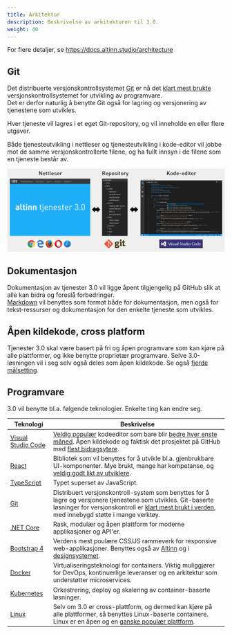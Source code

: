 ```yaml
---
title: Arkitektur
description: Beskrivelse av arkitekturen til 3.0.
weight: 40
---
```


For flere detaljer, se https://docs.altinn.studio/architecture

## Git

Det distribuerte versjonskontrollsystemet [Git](https://en.wikipedia.org/wiki/Git) er nå det
[klart mest brukte](https://insights.stackoverflow.com/survey/2018/#work-version-control) versjonskontrollsystemet for utvikling av programvare.  
Det er derfor naturlig å benytte Git også for lagring og versjonering av tjenestene som utvikles.  

Hver tjeneste vil lagres i et eget Git-repository, og vil inneholde en eller flere utgaver.

Både tjenesteutvikling i nettleser og tjenesteutvikling i kode-editor vil jobbe mot de samme versjonskontrollerte filene, og ha fullt innsyn i de filene som en tjeneste består av.

![Git som back-end](git-as-backend.png)


## Dokumentasjon

Dokumentasjon av tjenester 3.0 vil ligge åpent tilgjengelig på GitHub slik at alle kan bidra og foreslå forbedringer.  
[Markdown](https://en.wikipedia.org/wiki/Markdown) vil benyttes som format både for dokumentasjon, men også for tekst-ressurser og dokumentasjon for den enkelte tjeneste som utvikles.


## Åpen kildekode, cross platform

Tjenester 3.0 skal være basert på fri og åpen programvare som kan kjøre på alle plattformer, og ikke benytte proprietær programvare.
Selve 3.0-løsningen vil i seg selv også deles som åpen kildekode. Se også [fjerde målsetting](../goals#åpen-kildekode-cross-platform).


## Programvare

3.0 vil benytte bl.a. følgende teknologier. Enkelte ting kan endre seg.

| Teknologi                                            | Beskrivelse                                                                                                                                                                                                                                                                                                                    |
| ---------------------------------------------------- | ------------------------------------------------------------------------------------------------------------------------------------------------------------------------------------------------------------------------------------------------------------------------------------------------------------------------------ |
| [Visual Studio Code](https://code.visualstudio.com/) | [Veldig populær](https://insights.stackoverflow.com/survey/2018/#technology-most-popular-development-environments) kodeeditor som bare blir [bedre hver enste måned](https://code.visualstudio.com/updates). Åpen kildekode og faktisk det prosjektet på GitHub med [flest bidragsytere](https://octoverse.github.com/#build). |
| [React](https://reactjs.org/)                        | Bibliotek som vil benyttes for å utvikle bl.a. gjenbrukbare UI-komponenter. Mye brukt, mange har kompetanse, og [veldig godt likt av utviklere](https://insights.stackoverflow.com/survey/2018/#technology-most-loved-dreaded-and-wanted-frameworks-libraries-and-tools).                                                      |
| [TypeScript](https://www.typescriptlang.org/)        | Typet superset av JavaScript.                                                                                                                                                                                                                                                                                                  |
| [Git](https://en.wikipedia.org/wiki/Git)             | Distribuert versjonskontroll-system som benyttes for å lagre og versjonere tjenestene som utvikles. Git-baserte løsninger for versjonskontroll er [klart mest brukt i verden](https://insights.stackoverflow.com/survey/2018/#work-version-control), med innebygd støtte i mange verktøy.                                      |
| [.NET Core](https://dot.net)                         | Rask, modulær og åpen plattform for moderne applikasjoner og API'er.                                                                                                                                                                                                                                                           |
| [Bootstrap 4](https://getbootstrap.com/)             | Verdens mest poulære CSS/JS rammeverk for responsive web-applikasjoner. Benyttes også av [Altinn](https://www.altinn.no) og i [designsystemet](https://altinn.github.io/DesignSystem/).                                                                                                                                        |
| [Docker](https://www.docker.com/what-docker)         | Virtualiseringsteknologi for containers. Viktig muliggjører for DevOps, kontinuerlige leveranser og en arkitektur som understøtter microservices.                                                                                                                                                                              |
| [Kubernetes](https://kubernetes.io/)                 | Orkestrering, deploy og skalering av container-baserte løsninger.                                                                                                                                                                                                                                                              |
| [Linux](https://alpinelinux.org/about/)              | Selv om 3.0 er cross-plattform, og dermed kan kjøre på alle plattformer, så benyttes Linux-baserte containere. Linux er en åpen og en [ganske populær plattform](https://insights.stackoverflow.com/survey/2018/#technology-most-loved-dreaded-and-wanted-platforms).                                                          |
